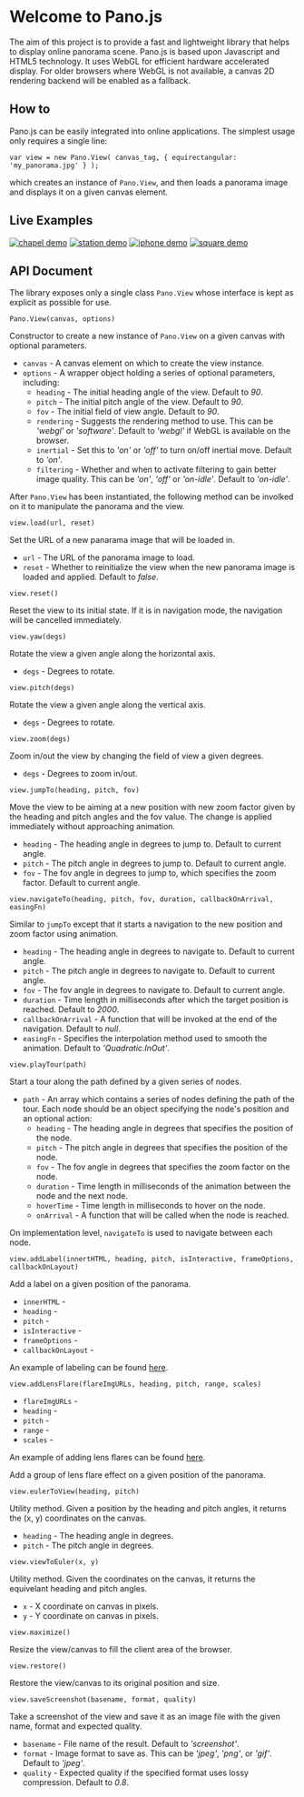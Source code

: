 Welcome to Pano.js
==================

The aim of this project is to provide a fast and lightweight library that helps to display online panorama scene. Pano.js is based upon Javascript and HTML5 technology. It uses WebGL for efficient hardware accelerated display. For older browsers where WebGL is not available, a canvas 2D rendering backend will be enabled as a fallback.

How to
------

Pano.js can be easily integrated into online applications. The simplest usage only requires a single line:

    var view = new Pano.View( canvas_tag, { equirectangular: 'my_panorama.jpg' } );

which creates an instance of `Pano.View`, and then loads a panorama image and displays it on a given canvas element.

Live Examples
-------------

[![chapel demo](https://raw.github.com/humu2009/Pano.js/master/screenshots/chapel.jpg)](http://humu2009.github.io/Pano.js/examples/basic.html)
[![station demo](https://raw.github.com/humu2009/Pano.js/master/screenshots/station.jpg)](http://humu2009.github.io/Pano.js/examples/software_rendering.html)
[![iphone demo](https://raw.github.com/humu2009/Pano.js/master/screenshots/iphone.jpg)](http://humu2009.github.io/Pano.js/examples/css3d.html)
[![square demo](https://raw.github.com/humu2009/Pano.js/master/screenshots/square.jpg)](http://humu2009.github.io/Pano.js/examples/labeling.html)

API Document
---

The library exposes only a single class `Pano.View` whose interface is kept as explicit as possible for use.

```
Pano.View(canvas, options)
```

Constructor to create a new instance of `Pano.View` on a given canvas with optional parameters.
* `canvas` - A canvas element on which to create the view instance.
* `options` - A wrapper object holding a series of optional parameters, including:
  * `heading` - The initial heading angle of the view. Default to _90_.
  * `pitch` - The initial pitch angle of the view. Default to _90_.
  * `fov` - The initial field of view angle. Default to _90_.
  * `rendering` - Suggests the rendering method to use. This can be _'webgl'_ or _'software'_. Default to _'webgl'_ if WebGL is available on the browser.
  * `inertial` - Set this to _'on'_ or _'off'_ to turn on/off inertial move. Default to _'on'_.
  * `filtering` - Whether and when to activate filtering to gain better image quality. This can be _'on'_, _'off'_ or _'on-idle'_. Default to _'on-idle'_.

After `Pano.View` has been instantiated, the following method can be involked on it to manipulate the panorama and the view.

```
view.load(url, reset)
```

Set the URL of a new panarama image that will be loaded in.
* `url` - The URL of the panorama image to load.
* `reset` - Whether to reinitialize the view when the new panorama image is loaded and applied. Default to _false_. 

```
view.reset()
```

Reset the view to its initial state. If it is in navigation mode, the navigation will be cancelled immediately.

```
view.yaw(degs)
```

Rotate the view a given angle along the horizontal axis.
* `degs` - Degrees to rotate.

```
view.pitch(degs)
```

Rotate the view a given angle along the vertical axis.
* `degs` - Degrees to rotate.

```
view.zoom(degs)
```

Zoom in/out the view by changing the field of view a given degrees.
* `degs` - Degrees to zoom in/out.

```
view.jumpTo(heading, pitch, fov)
```

Move the view to be aiming at a new position with new zoom factor given by the heading and pitch angles and the fov value. The change is applied immediately without approaching animation.
* `heading` - The heading angle in degrees to jump to. Default to current angle.
* `pitch` - The pitch angle in degrees to jump to. Default to current angle.
* `fov` - The fov angle in degrees to jump to, which specifies the zoom factor. Default to current angle.

```
view.navigateTo(heading, pitch, fov, duration, callbackOnArrival, easingFn)
```

Similar to `jumpTo` except that it starts a navigation to the new position and zoom factor using animation.
* `heading` - The heading angle in degrees to navigate to. Default to current angle.
* `pitch` - The pitch angle in degrees to navigate to. Default to current angle.
* `fov` - The fov angle in degrees to navigate to. Default to current angle.
* `duration` - Time length in milliseconds after which the target position is reached. Default to _2000_.
* `callbackOnArrival` - A function that will be invoked at the end of the navigation. Default to _null_.
* `easingFn` - Specifies the interpolation method used to smooth the animation. Default to _'Quadratic.InOut'_.

```
view.playTour(path)
```

Start a tour along the path defined by a given series of nodes.
* `path` - An array which contains a series of nodes defining the path of the tour. Each node should be an object specifying the node's position and an optional action:
  * `heading` - The heading angle in degrees that specifies the position of the node.
  * `pitch` - The pitch angle in degrees that specifies the position of the node.
  * `fov` - The fov angle in degrees that specifies the zoom factor on the node.
  * `duration` - Time length in milliseconds of the animation between the node and the next node.
  * `hoverTime` - Time length in milliseconds to hover on the node.
  * `onArrival` - A function that will be called when the node is reached.

On implementation level, `navigateTo` is used to navigate between each node.

```
view.addLabel(innertHTML, heading, pitch, isInteractive, frameOptions, callbackOnLayout)
```

Add a label on a given position of the panorama.
* `innerHTML` - 
* `heading` - 
* `pitch` - 
* `isInteractive` - 
* `frameOptions` - 
* `callbackOnLayout` - 

An example of labeling can be found [here](https://github.com/humu2009/Pano.js/blob/master/examples/labeling.html).

```
view.addLensFlare(flareImgURLs, heading, pitch, range, scales)
```
* `flareImgURLs` - 
* `heading` - 
* `pitch` - 
* `range` - 
* `scales` - 

An example of adding lens flares can be found [here](https://github.com/humu2009/Pano.js/blob/master/examples/software_rendering.html).

Add a group of lens flare effect on a given position of the panorama.

```
view.eulerToView(heading, pitch)
```

Utility method. Given a position by the heading and pitch angles, it returns the (x, y) coordinates on the canvas.
* `heading` - The heading angle in degrees.
* `pitch` - The pitch angle in degrees.

```
view.viewToEuler(x, y)
```

Utility method. Given the coordinates on the canvas, it returns the equivelant heading and pitch angles.
* `x` - X coordinate on canvas in pixels.
* `y` - Y coordinate on canvas in pixels.

```
view.maximize()
```

Resize the view/canvas to fill the client area of the browser.

```
view.restore()
```

Restore the view/canvas to its original position and size.

```
view.saveScreenshot(basename, format, quality)
```

Take a screenshot of the view and save it as an image file with the given name, format and expected quality.
* `basename` - File name of the result. Default to _'screenshot'_.
* `format` - Image format to save as. This can be _'jpeg'_, _'png'_, or _'gif'_. Default to _'jpeg'_.
* `quality` - Expected quality if the specified format uses lossy compression. Default to _0.8_.
